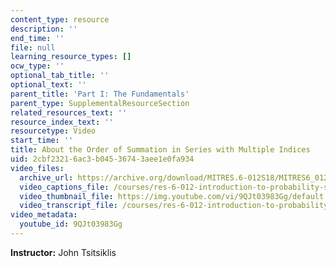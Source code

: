 ```yaml
---
content_type: resource
description: ''
end_time: ''
file: null
learning_resource_types: []
ocw_type: ''
optional_tab_title: ''
optional_text: ''
parent_title: 'Part I: The Fundamentals'
parent_type: SupplementalResourceSection
related_resources_text: ''
resource_index_text: ''
resourcetype: Video
start_time: ''
title: About the Order of Summation in Series with Multiple Indices
uid: 2cbf2321-6ac3-b045-3674-3aee1e0fa934
video_files:
  archive_url: https://archive.org/download/MITRES.6-012S18/MITRES6_012S18_S01-07_300k.mp4
  video_captions_file: /courses/res-6-012-introduction-to-probability-spring-2018/113a08ff2fc05bb4935dcb04bbbf1fdc_9QJt03983Gg.vtt
  video_thumbnail_file: https://img.youtube.com/vi/9QJt03983Gg/default.jpg
  video_transcript_file: /courses/res-6-012-introduction-to-probability-spring-2018/0c1bda93d05d90e45be241531ead6470_9QJt03983Gg.pdf
video_metadata:
  youtube_id: 9QJt03983Gg
---
```


**Instructor:** John Tsitsiklis



